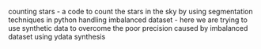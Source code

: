 counting stars - a code to count the stars in the sky by using segmentation techniques in python
handling imbalanced dataset - here we are trying to use synthetic data to overcome the poor precision caused by imbalanced dataset using ydata synthesis
